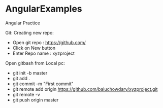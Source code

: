# AngularExamples
Angular Practice 

Git:
Creating new repo:
- Open git repo : https://github.com/
- Click on New button 
- Enter Repo name : xyzproject

Open gitbash from Local pc:
- git init -b master
- git add .
- git commit -m "First commit"
- git remote add origin https://github.com/baluchowdary/xyzproject.git
- git remote -v
- git push origin master

